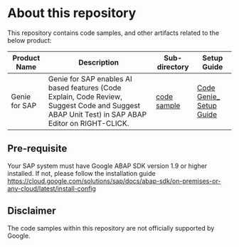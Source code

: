 # About this repository

This repository contains code samples, and other artifacts related to the below product: 

| Product Name              | Description   | Sub-directory | Setup Guide |
| ------------------------- |---------------| ------------- | ------------- |
| Genie for SAP | Genie for SAP enables AI based features (Code Explain, Code Review, Suggest Code and Suggest ABAP Unit Test) in SAP ABAP Editor on RIGHT-CLICK.  | [code sample](src) | [Code Genie_ Setup Guide](transport_files) |

## Pre-requisite

Your SAP system must have Google ABAP SDK version 1.9 or higher installed. If not, please follow the installation guide https://cloud.google.com/solutions/sap/docs/abap-sdk/on-premises-or-any-cloud/latest/install-config

## Disclaimer

The code samples within this repository are not officially supported by Google. 
